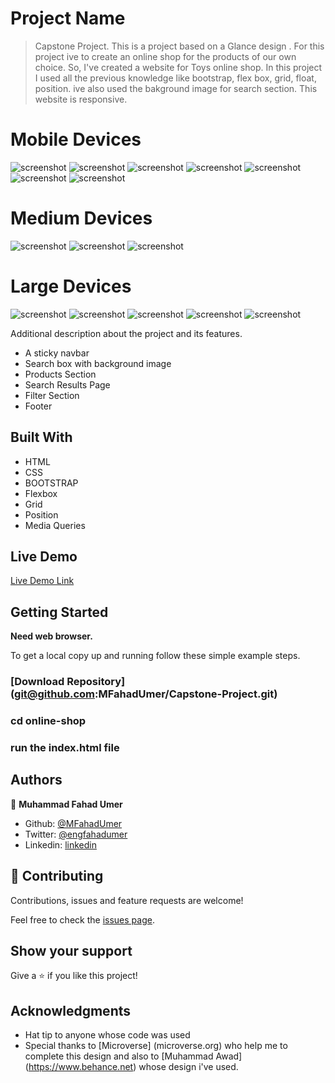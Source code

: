 # Project Name

> Capstone Project. This is a project based on a Glance design . For this project ive to create an online shop for the products of our own choice. So, I've created a website for Toys online shop. In this project I used all the previous knowledge like bootstrap, flex box, grid, float, position. ive also used the bakground image for search section. This website is responsive.

# Mobile Devices

![screenshot](./readme/mobile-toys-1.png)
![screenshot](./readme/mobile-toys-2.png)
![screenshot](./readme/mobile-toys-3.png)
![screenshot](./readme/mobile-toys-4.png)
![screenshot](./readme/mobile-toys-5.png)
![screenshot](./readme/mobile-toys-6.png)
![screenshot](./readme/mobile-toys-7.png)

# Medium Devices

![screenshot](./readme/medium-toys-1.png)
![screenshot](./readme/medium-toys-2.png)
![screenshot](./readme/medium-toys-3.png)

# Large Devices
![screenshot](./readme/large-toys-1.png)
![screenshot](./readme/large-toys-2.png)
![screenshot](./readme/large-toys-3.png)
![screenshot](./readme/large-toys-4.png)
![screenshot](./readme/large-toys-5.png)



Additional description about the project and its features.
- A sticky navbar
- Search box with background image
- Products Section
- Search Results Page
- Filter Section
- Footer

## Built With

- HTML
- CSS
- BOOTSTRAP
- Flexbox
- Grid
- Position
- Media Queries

## Live Demo

[Live Demo Link](https://rawcdn.githack.com/MFahadUmer/Capstone-Project/6f4942fe713bb580605baa3422f723bb6c825f0b/index.html)


## Getting Started

**Need web browser.**

To get a local copy up and running follow these simple example steps.

### [Download Repository] (git@github.com:MFahadUmer/Capstone-Project.git)
### cd online-shop
### run the index.html file


## Authors


👤 **Muhammad Fahad Umer**

- Github: [@MFahadUmer](https://github.com/MFahadUmer)
- Twitter: [@engfahadumer](https://twitter.com/engfahadumer)
- Linkedin: [linkedin](https://www.linkedin.com/in/engineer-muhammad-fahad-e-umer-08813055/)

## 🤝 Contributing

Contributions, issues and feature requests are welcome!

Feel free to check the [issues page](git@github.com:MFahadUmer/Capstone-Project.git).

## Show your support

Give a ⭐️ if you like this project!

## Acknowledgments

- Hat tip to anyone whose code was used
- Special thanks to [Microverse] (microverse.org) who help me to complete this design and also to [Muhammad Awad] (https://www.behance.net) whose design i've used.
